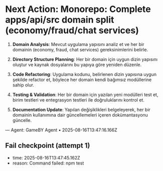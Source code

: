 # Next Action: Monorepo: Complete apps/api/src domain split (economy/fraud/chat services)

1. **Domain Analysis**: Mevcut uygulama yapısını analiz et ve her bir domainin (economy, fraud, chat services) gereksinimlerini belirle.

2. **Directory Structure Planning**: Her bir domain için uygun dizin yapısını oluştur ve kaynak dosyalarını bu yapıya göre yeniden düzenle.

3. **Code Refactoring**: Uygulama kodunu, belirlenen dizin yapısına uygun şekilde refactor et, böylece her domain kendi bağımsız modüllerine sahip olur.

4. **Testing & Validation**: Her bir domain için yazılan yeni modülleri test et, birim testleri ve entegrasyon testleri ile doğruluklarını kontrol et.

5. **Documentation Update**: Yapılan değişiklikleri belgeleyerek, her bir domainin kullanımına dair güncellemeleri içeren dokümantasyonu güncelle.

— Agent: GameBY Agent • 2025-08-16T13:47:16.166Z


## Fail checkpoint (attempt 1)
- time: 2025-08-16T13:47:45.162Z
- reason: Command failed: npm test
